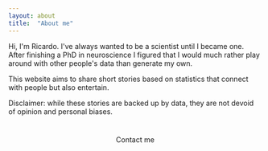 ```yaml
---
layout: about
title:  "About me"
---
```


Hi, I'm Ricardo. I've always wanted to be a scientist until I became one. After finishing a PhD in neuroscience I figured that I would much rather play around with other people's data than generate my own. 

This website aims to share short stories based on statistics that connect with people but also entertain.

Disclaimer: while these stories are backed up by data, they are not devoid of opinion and personal biases.

<h1 id="posts-label"></h1>

<p align="center">
    Contact me
</p>

<p align="center">
    <a href="mailto:ricardo.zsilva@gmail.com"><i class="fas fa-envelope"></i></a>
</p>

